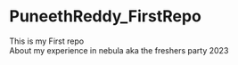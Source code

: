 # PuneethReddy_FirstRepo
This is my First repo 
<br>
About my experience in nebula aka the freshers party 2023
